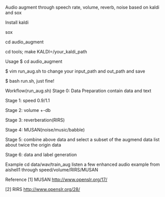 
Audio augment through speech rate, volume, reverb, noise based on kaldi and sox

Install
  kaldi
  
  sox
  
  cd audio_augment
  
  cd tools; make KALDI=/your_kaldi_path
  
Usage
  $ cd audio_augment
  
  $ vim run_aug.sh to change your input_path and out_path and save
  
  $ bash run.sh, just fine!
  
Workflow(run_aug.sh)
  Stage 0: Data Preparation contain data and text
  
  Stage 1: speed 0.9/1.1
  
  Stage 2: volume +-db
  
  Stage 3: reverberation(RIRS)
  
  Stage 4: MUSAN(noise/music/babble)
  
  Stage 5: combine above data and select a subset of the augmend data list about twice the origin data
  
  Stage 6: data and label generation 

Example
  cd data/wav/train_aug listen a few enhanced audio example from aishell1 through speed/volume/RIRS/MUSAN 
  
Reference
[1] MUSAN http://www.openslr.org/17/

[2] RIRS http://www.openslr.org/28/



